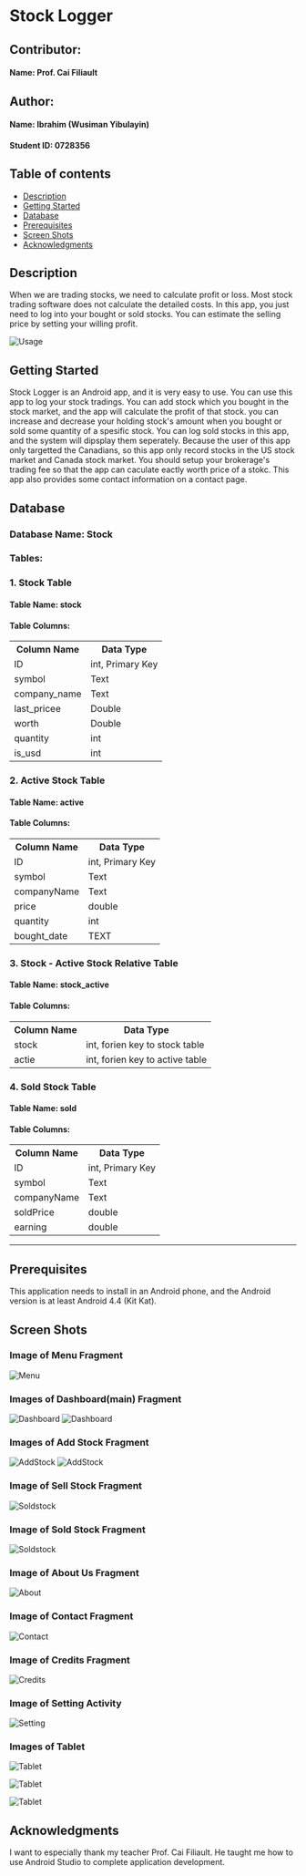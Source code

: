 # Stock Logger

## Contributor:
#### Name: Prof. Cai Filiault

## Author:
#### Name: Ibrahim (Wusiman Yibulayin)
#### Student ID: 0728356

## Table of contents
* [Description](#description)
* [Getting Started](#getting-started)
* [Database](#database)
* [Prerequisites](#prerequisites)
* [Screen Shots](#screen-shots)
* [Acknowledgments](#acknowledgments)

## Description
When we are trading stocks, we need to calculate profit or loss.
Most stock trading software does not calculate the detailed costs.
In this app, you just need to log into your bought or sold stocks.
You can estimate the selling price by setting your willing profit.

![Usage](screenshots/main.gif)

## Getting Started
Stock Logger is an Android app, and it is very easy to use.
You can use this app to log your stock tradings. You can 
add stock which you bought in the stock market, and the app
will calculate the profit of that stock. you can increase and
decrease your holding stock's amount when you bought or sold some 
quantity of a spesific stock. You can log sold stocks in this app,
and the system will dipsplay them seperately. Because the user 
of this app only targetted the Canadians, so this app only record
stocks in the US stock market and Canada stock market. You should 
setup your brokerage's trading fee so that the app can caculate 
eactly worth price of a stokc. This app also provides some contact 
information on a contact page.

## Database
### Database Name: Stock
### Tables:
### 1. Stock Table
#### Table Name: stock
#### Table Columns:
<table>
    <tr>
        <th>Column Name</th>
        <th>Data Type</th>
    </tr>
    <tr>
        <td>ID</td>
        <td>int, Primary Key</td>
    </tr>
    <tr>
        <td>symbol</td>
        <td>Text</td>
    </tr>
    <tr>
        <td>company_name</td>
        <td>Text</td>
    </tr>
    <tr>
        <td>last_pricee</td>
        <td>Double</td>
    </tr>
    <tr>
        <td>worth</td>
        <td>Double</td>
    </tr>
    <tr>
        <td>quantity</td>
        <td>int</td>
    </tr>
    <tr>
        <td>is_usd</td>
        <td>int</td>
    </tr>
</table>

### 2. Active Stock Table
#### Table Name: active
#### Table Columns:
<table>
    <tr>
        <th>Column Name</th>
        <th>Data Type</th>
    </tr>
    <tr>
        <td>ID</td>
        <td>int, Primary Key</td>
    </tr>
    <tr>
        <td>symbol</td>
        <td>Text</td>
    </tr>
    <tr>
        <td>companyName</td>
        <td>Text</td>
    </tr>
    <tr>
        <td>price</td>
        <td>double</td>
    </tr>
    <tr>
        <td>quantity</td>
        <td>int</td>
    </tr>
    <tr>
        <td>bought_date</td>
        <td>TEXT</td>
    </tr>
</table>

### 3. Stock - Active Stock Relative Table
#### Table Name: stock_active
#### Table Columns:
<table>
    <tr>
        <th>Column Name</th>
        <th>Data Type</th>
    </tr>
    <tr>
        <td>stock</td>
        <td>int, forien key to stock table</td>
    </tr>
    <tr>
        <td>actie</td>
        <td>int, forien key to active table</td>
    </tr>
</table>

### 4. Sold Stock Table
#### Table Name: sold
#### Table Columns:
<table>
    <tr>
        <th>Column Name</th>
        <th>Data Type</th>
    </tr>
    <tr>
        <td>ID</td>
        <td>int, Primary Key</td>
    </tr>
    <tr>
        <td>symbol</td>
        <td>Text</td>
    </tr>
    <tr>
        <td>companyName</td>
        <td>Text</td>
    </tr>
    <tr>
        <td>soldPrice</td>
        <td>double</td>
    </tr>
    <tr>
        <td>earning</td>
        <td>double</td>
    </tr>
</table>

<hr>

## Prerequisites
This application needs to install in an Android phone, and the Android version
is at least Android 4.4 (Kit Kat).


## Screen Shots

### Image of Menu Fragment
![Menu](screenshots/menu.png)


### Images of Dashboard(main) Fragment
![Dashboard](screenshots/dashboard.png)
![Dashboard](screenshots/dashboard1.png)

### Images of Add Stock Fragment
![AddStock](screenshots/add1.png)
![AddStock](screenshots/add2.png)


### Image of Sell Stock Fragment
![Soldstock](screenshots/sell.png)

### Image of Sold Stock Fragment
![Soldstock](screenshots/sold_stock.png)

### Image of About Us Fragment
![About](screenshots/about.png)

### Image of Contact Fragment
![Contact](screenshots/contact.png)

### Image of Credits Fragment
![Credits](screenshots/credits.png)

### Image of Setting Activity
![Setting](screenshots/setting.png)

### Images of Tablet
![Tablet](screenshots/t_dash.png)

![Tablet](screenshots/t_sold.png)

![Tablet](screenshots/t_contact.png)



## Acknowledgments
I want to especially thank my teacher Prof. Cai Filiault.
He taught me how to use Android Studio to complete application
development.
